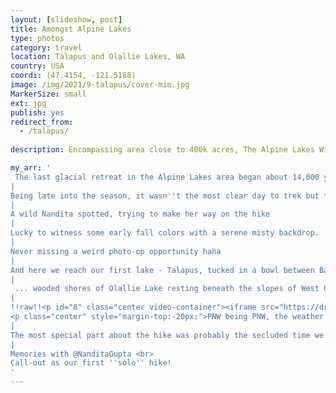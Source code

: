 ```yaml
---
layout: [slideshow, post]
title: Amongst Alpine Lakes
type: photos
category: travel
location: Talapus and Olallie Lakes, WA
country: USA
coordi: (47.4154, -121.5188)
image: /img/2021/9-talapus/cover-min.jpg
MarkerSize: small
ext: jpg
publish: yes
redirect_from:
  - /talapus/ 
    
description: Encompassing area close to 400k acres, The Alpine Lakes Wilderness got its name from the 700+ mountain lakes found amongst the majestic rocky peaks and densely forested hillsides of the central Cascades. With about 50 official trailheads and 600+ miles of backcountry trails in the area, we managed to find a trail to see 2 of the many lakes along with some solitude time.

my_arr: '
 The last glacial retreat in the Alpine Lakes area began about 14,000 years ago and was north of the Canada–US border by 10,000 years ago. Uplift and faulting in combination with glaciation have been the dominant processes which have created the tall peaks and deep valleys of the Alpine Lakes Wilderness area.
|
Being late into the season, it wasn''t the most clear day to trek but the clouds descending on us like fog sure made the hike much more beautiful.
|
A wild Nandita spotted, trying to make her way on the hike
|
Lucky to witness some early fall colors with a serene misty backdrop.
|
Never missing a weird photo-op opportunity haha
|
And here we reach our first lake - Talapus, tucked in a bowl between Bandera and Pratt Mountain. But hey, we''re not rookie hikers so we pushed through another mile to  reach ...
|
 ... wooded shores of Olallie Lake resting beneath the slopes of West Granite Mountain and Pratt Lake Saddle. 
|
!!raw!!<p id="8" class="center video-container"><iframe src="https://drive.google.com/file/d/1nZMU3C2KaDxHSn-OdT3I2ocAAsaa96mI/preview" width="480" height="480"></iframe>
<p class="center" style="margin-top:-20px;">PNW being PNW, the weather quickly started to go bad with plethora of clouds setting in!</p></p>
|
The most special part about the hike was probably the secluded time we got and it felt like having the whole wilderness to ourselves
|
Memories with @NanditaGupta <br>
Call-out as our first ''solo'' hike!
'
---
```

<!-- http://compressjpeg.com -->
<!-- http://compressimage.toolur.com/ 1024, 400-->
<!-- https://ezgif.com/optimize/ remove second and then lossy 50. Best is transparency. Fuzzy 6-->
<!-- https://support.google.com/blogger/thread/1950766?hl=en -->
<!-- bundle exec jekyll serve -->
